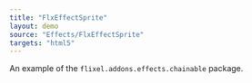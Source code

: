 ```yaml
---
title: "FlxEffectSprite"
layout: demo
source: "Effects/FlxEffectSprite"
targets: "html5"
---
```


An example of the `flixel.addons.effects.chainable` package.